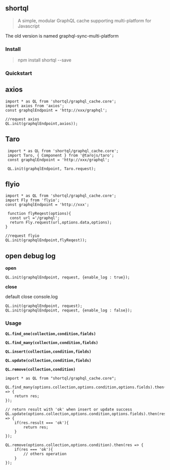 ## shortql

> A simple, modular GraphQL cache supporting multi-platform for Javascript

The old version is named graphql-sync-multi-platform


### Install

> npm install shortql --save

### Quickstart

## axios

    import * as QL from 'shortql/graphql_cache.core';
    import axios from 'axios';
    const graphqlEndpoint = 'http://xxx/graphql';

    //request axios
    QL.init(graphqlEndpoint,axios));

## Taro

     import * as QL from 'shortql/graphql_cache.core';
     import Taro, { Component } from '@tarojs/taro';
     const graphqlEndpoint = 'http://xxx/graphql';

     QL.init(graphqlEndpoint, Taro.request);

## flyio

    import * as QL from 'shortql/graphql_cache.core';
    import Fly from 'flyio';
    const graphqlEndpoint = 'http://xxx';

     function flyReqest(options){
      const url ='/graphql';
      return Fly.request(url,options.data,options);
    }

    //request flyio
    QL.init(graphqlEndpoint,flyReqest));

## open debug log

**open**

    QL.init(graphqlEndpoint, request, {enable_log : true});

**close**

default close console.log

    QL.init(graphqlEndpoint, request);
    QL.init(graphqlEndpoint, request, {enable_log : false});

### Usage

**` QL.find_one(collection,condition,fields) `**

**` QL.find_many(collection,condition,fields) `**

**` QL.insert(collection,condition,fields) `**

**` QL.update(collection,condition,fields) `**

**` QL.remove(collection,condition) `**

    import * as QL from "shortql/graphql_cache.core";

    QL.find_many(options.collection,options.condition,options.fields).then(res => {
        return res;
    });

    // return result with 'ok' when insert or update success
    QL.update(options.collection,options.condition,options.fields).then(res => {
        if(res.result === 'ok'){
            return res;
        }
    });

    QL.remove(options.collection,options.condition).then(res => {
        if(res === 'ok'){
            // others operation
        }
    });

